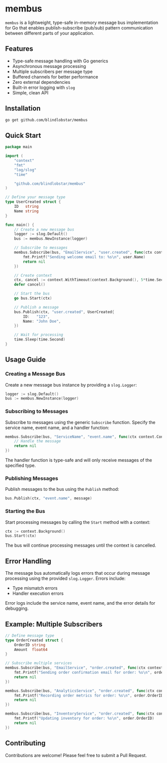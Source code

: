 # membus

`membus` is a lightweight, type-safe in-memory message bus implementation for Go that enables publish-subscribe (pub/sub) pattern communication between different parts of your application.

## Features

- Type-safe message handling with Go generics
- Asynchronous message processing
- Multiple subscribers per message type
- Buffered channels for better performance
- Zero external dependencies
- Built-in error logging with `slog`
- Simple, clean API

## Installation

```bash
go get github.com/blindlobstar/membus
```

## Quick Start

```go
package main

import (
    "context"
    "fmt"
    "log/slog"
    "time"

    "github.com/blindlobstar/membus"
)

// Define your message type
type UserCreated struct {
    ID   string
    Name string
}

func main() {
    // Create a new message bus
    logger := slog.Default()
    bus := membus.NewInstance(logger)

    // Subscribe to messages
    membus.Subscribe(bus, "EmailService", "user.created", func(ctx context.Context, user UserCreated) error {
        fmt.Printf("Sending welcome email to: %s\n", user.Name)
        return nil
    })

    // Create context
    ctx, cancel := context.WithTimeout(context.Background(), 5*time.Second)
    defer cancel()

    // Start the bus
    go bus.Start(ctx)

    // Publish a message
    bus.Publish(ctx, "user.created", UserCreated{
        ID:   "123",
        Name: "John Doe",
    })

    // Wait for processing
    time.Sleep(time.Second)
}
```

## Usage Guide

### Creating a Message Bus

Create a new message bus instance by providing a `slog.Logger`:

```go
logger := slog.Default()
bus := membus.NewInstance(logger)
```

### Subscribing to Messages

Subscribe to messages using the generic `Subscribe` function. Specify the service name, event name, and a handler function:

```go
membus.Subscribe(bus, "ServiceName", "event.name", func(ctx context.Context, msg YourMessageType) error {
    // Handle the message
    return nil
})
```

The handler function is type-safe and will only receive messages of the specified type.

### Publishing Messages

Publish messages to the bus using the `Publish` method:

```go
bus.Publish(ctx, "event.name", message)
```

### Starting the Bus

Start processing messages by calling the `Start` method with a context:

```go
ctx := context.Background()
bus.Start(ctx)
```

The bus will continue processing messages until the context is cancelled.

## Error Handling

The message bus automatically logs errors that occur during message processing using the provided `slog.Logger`. Errors include:
- Type mismatch errors
- Handler execution errors

Error logs include the service name, event name, and the error details for debugging.

## Example: Multiple Subscribers

```go
// Define message type
type OrderCreated struct {
    OrderID string
    Amount  float64
}

// Subscribe multiple services
membus.Subscribe(bus, "EmailService", "order.created", func(ctx context.Context, order OrderCreated) error {
    fmt.Printf("Sending order confirmation email for order: %s\n", order.OrderID)
    return nil
})

membus.Subscribe(bus, "AnalyticsService", "order.created", func(ctx context.Context, order OrderCreated) error {
    fmt.Printf("Recording order metrics for order: %s\n", order.OrderID)
    return nil
})

membus.Subscribe(bus, "InventoryService", "order.created", func(ctx context.Context, order OrderCreated) error {
    fmt.Printf("Updating inventory for order: %s\n", order.OrderID)
    return nil
})
```

## Contributing

Contributions are welcome! Please feel free to submit a Pull Request.